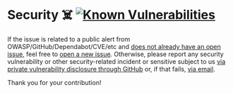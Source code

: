 # Security ☠️ [![Known Vulnerabilities][2]][1]

If the issue is related to a public alert from OWASP/GitHub/Dependabot/CVE/etc
and [does not already have an open issue][3], feel free to [open a new
issue][4]. Otherwise, please report any security vulnerability or other
security-related incident or sensitive subject to us [via private vulnerability
disclosure through GitHub][5] or, if that fails, [via email][6].

Thank you for your contribution!

[1]: https://snyk.io/test/github/Xunnamius/react-utils
[2]: https://snyk.io/test/github/Xunnamius/react-utils/badge.svg
[3]: https://github.com/Xunnamius/react-utils/issues?q=
[4]: https://github.com/Xunnamius/react-utils/issues/new/choose
[5]:
  https://docs.github.com/en/code-security/security-advisories/guidance-on-reporting-and-writing-information-about-vulnerabilities/privately-reporting-a-security-vulnerability#privately-reporting-a-security-vulnerability
[6]:
  mailto:security@ergodark.com?subject=ALERT%3A%20SECURITY%20INCIDENT%3A%20%28five%20word%20summary%29
